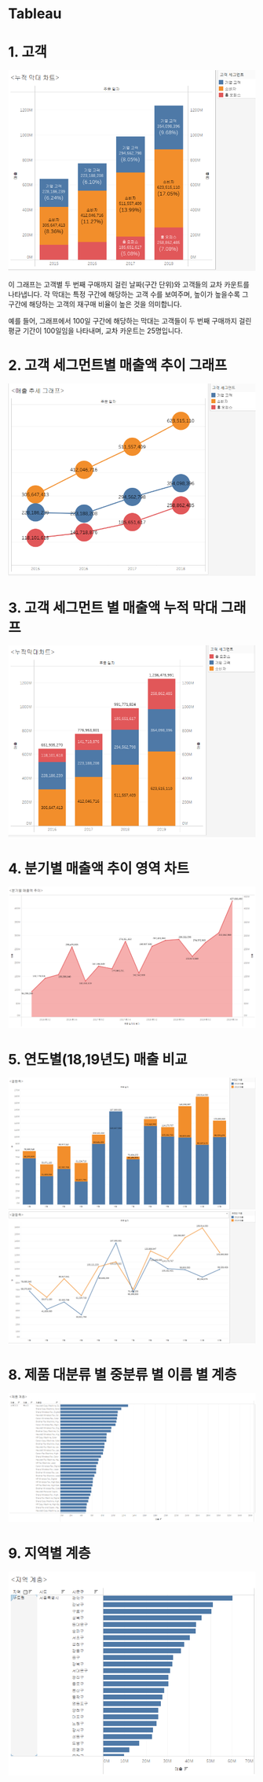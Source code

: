 # Tableau

# 1. 고객

![누적 막대 그래프](차트1.png)

이 그래프는 고객별 두 번째 구매까지 걸린 날짜(구간 단위)와 고객들의 교차 카운트를 나타냅니다. 각 막대는 특정 구간에 해당하는 고객 수를 보여주며, 높이가 높을수록 그 구간에 해당하는 고객의 재구매 비율이 높은 것을 의미합니다. 

예를 들어, 그래프에서 100일 구간에 해당하는 막대는 고객들이 두 번째 구매까지 걸린 평균 기간이 100일임을 나타내며, 교차 카운트는 25명입니다.

# 2. 고객 세그먼트별 매출액 추이 그래프 
![히스토그램](차트3.png)


# 3. 고객 세그먼트 별 매출액 누적 막대 그래프 

![누적 막대 그래프](차트4.png)


# 4. 분기별 매출액 추이 영역 차트 

![영역 차트](영역차트.png)

# 5. 연도별(18,19년도) 매출 비교 
![결합축](결합축-막대.png)
![결합축](결합축-라인.png)


# 8. 제품 대분류 별 중분류 별 이름 별 계층 
![계층만들기](계층-제품.png)

# 9. 지역별 계층 
![계층만들기](계층-지역.png)
